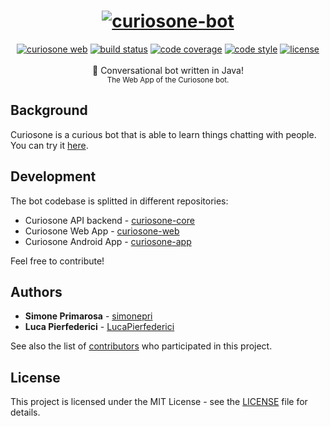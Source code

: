 <h1 align="center">
  <a href="https://curiosone-bot.github.io/"><img src="https://curiosone-bot.github.io/media/curiosone-bot-logo.png" alt="curiosone-bot" /></a>
</h1>
<div align="center">
  <a href="https://github.com/curiosone-bot/curiosone-web"><img src="https://img.shields.io/badge/curiosone-web-00d2ff.svg" alt="curiosone web" /></a>
  <a href="https://travis-ci.org/curiosone-bot/curiosone-web"> <img src="https://travis-ci.org/curiosone-bot/curiosone-web.svg?branch=master" alt="build status"></a>
  <a href="https://codecov.io/gh/curiosone-bot/curiosone-web"><img src="https://img.shields.io/codecov/c/github/curiosone-bot/curiosone-web/master.svg" alt="code coverage" /></a>
  <a href="https://github.com/standard/standard"><img src="https://img.shields.io/badge/code_style-Standard-5ed9c7.svg" alt="code style" /></a>
  <a href="LICENSE"><img src="https://img.shields.io/github/license/curiosone-bot/curiosone-core.svg" alt="license" /></a>
</div>
<br />
<div align="center">
  💬 Conversational bot written in Java!
</div>
<div align="center">
  <sub>
    The Web App of the Curiosone bot.
  </sub>
</div>

## Background
Curiosone is a curious bot that is able to learn things chatting with people.  
You can try it [here](https://curiosone-bot.github.io/curiosone-web).

## Development
The bot codebase is splitted in different repositories:
- Curiosone API backend - [curiosone-core](https://github.com/curiosone-bot/curiosone-core)
- Curiosone Web App - [curiosone-web](https://github.com/curiosone-bot/curiosone-web)
- Curiosone Android App - [curiosone-app](https://github.com/curiosone-bot/curiosone-app)

Feel free to contribute!

## Authors
* **Simone Primarosa** - [simonepri](https://github.com/simonepri)
* **Luca Pierfederici** - [LucaPierfederici](https://github.com/LucaPierfederici)

See also the list of [contributors](https://github.com/curiosone-bot/curiosone-core/contributors) who participated in this project.

## License
This project is licensed under the MIT License - see the [LICENSE](LICENSE) file for details.
